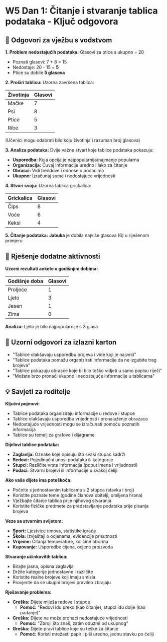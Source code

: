# W5 Dan 1: Čitanje i stvaranje tablica podataka - Ključ odgovora

## 📝 Odgovori za vježbu s vodstvom

**1. Problem nedostajućih podataka:** Glasovi za ptice s ukupno = 20
   - Poznati glasovi: 7 + 8 = 15
   - Nedostaje: 20 - 15 = **5**
   - Ptice su dobile **5 glasova**

**2. Proširi tablicu:** Uzorna završena tablica:

| Životinja | Glasovi |
|--------|-------|
| Mačke | 7 |
| Psi | 8 |
| Ptice | 5 |
| Ribe | 3 |

(Učenici mogu odabrati bilo koju životinja i razuman broj glasova)

**3. Analiza podataka:** Dvije važne stvari koje tablice podataka pokazuju:
   - **Usporedba:** Koja opcija je najpopularnija/najmanje popularna
   - **Organizacija:** Čuvaj informacije uredno i lako za čitanje
   - **Obrasci:** Vidi trendove i odnose u podacima
   - **Ukupno:** Izračunaj sume i nedostajuće vrijednosti

**4. Stvori svoju:** Uzorna tablica grickalica:

| Grickalica | Glasovi |
|-------|-------|
| Čips | 8 |
| Voće | 6 |
| Keksi | 4 |

**5. Čitanje podataka:** **Jabuka** je dobila najviše glasova (6) u riješenom primjeru

## 🚀 Rješenje dodatne aktivnosti

**Uzorni rezultati ankete o godišnjim dobima:**

| Godišnje doba | Glasovi |
|--------|-------|
| Proljeće | 1 |
| Ljeto | 3 |
| Jesen | 1 |
| Zima | 0 |

**Analiza:** Ljeto je bilo najpopularnije s 3 glasa

## 🎯 Uzorni odgovori za izlazni karton

- "Tablice olakšavaju usporedbu brojeva i vide koji je najveći"
- "Tablice podataka pomažu organizirati informacije da ne izgubite trag brojeva"
- "Tablice pokazuju obrasce koje bi bilo teško vidjeti u samo popisu riječi"
- "Možete brzo pronaći ukupno i nedostajuće informacije u tablicama"

## 💡 Savjeti za roditelje

**Ključni pojmovi:**
- Tablice podataka organiziraju informacije u redove i stupce
- Tablice olakšavaju usporedbu vrijednosti i pronalaženje obrazaca
- Nedostajuće vrijednosti mogu se izračunati pomoću poznatih informacija
- Tablice su temelj za grafove i dijagrame

**Dijelovi tablice podataka:**
- **Zaglavlja:** Oznake koje opisuju što svaki stupac sadrži
- **Redovi:** Pojedinačni unosi podataka ili kategorije
- **Stupci:** Različite vrste informacija (poput imena i vrijednosti)
- **Podaci:** Stvarni brojevi ili informacije u svakoj ćeliji

**Ako vaše dijete ima poteškoća:**
- Počnite s jednostavnim tablicama s 2 stupca (stavka i broj)
- Koristite poznate teme (godine članova obitelji, omiljena hrana)
- Vježbajte čitanje tablica prije njihovog stvaranja
- Koristite fizičke predmete za predstavljanje podataka prije pisanja brojeva

**Veze sa stvarnim svijetom:**
- **Sport:** Ljestvice timova, statistike igrača
- **Škola:** Izvještaji o ocjenama, evidencije prisutnosti  
- **Vrijeme:** Čitanja temperature, količine oborina
- **Kupovanje:** Usporedbe cijena, ocjene proizvoda

**Stvaranje učinkovitih tablica:**
- Birajte jasna, opisna zaglavlja
- Držite kategorije jednostavne i različite
- Koristite realne brojeve koji imaju smisla
- Provjerite da se ukupni brojevi pravilno zbrajaju

**Rješavanje problema:**
- **Greška:** Dijete miješa redove i stupce
  - **Pomoć:** "Redovi idu preko (kao čitanje), stupci idu dolje (kao padanje)"
- **Greška:** Dijete ne može pronaći nedostajuće vrijednosti
  - **Pomoć:** "Zbroji što znaš, zatim oduzmi od ukupnog"
- **Greška:** Dijete pravi tablice koje su teške za čitanje
  - **Pomoć:** Koristi mrežasti papir i piši uredno, jednu stavku po ćeliji